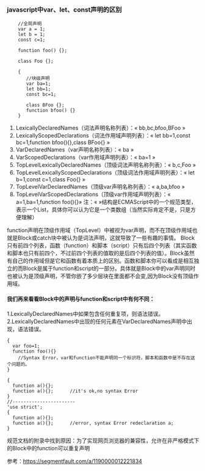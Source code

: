 ### javascript中var、let、const声明的区别
```
	//全局声明
	var a = 1;
	let b = 1;
	const c=1;

	function foo() {};

	class Foo {};

	{
	   //块级声明
	   var ba=1;
	   let bb=1;
	   const bc=1;

	   class BFoo {};
	   function bfoo() {}
	}
```
1. LexicallyDeclaredNames（词法声明名称列表）：« bb,bc,bfoo,BFoo »
2. LexicallyScopedDeclarations（词法作用域声明列表）：« let bb=1,const bc=1,function bfoo(){},class BFoo{} »
3. VarDeclaredNames（var声明名称列表）：« ba »
4. VarScopedDeclarations（var作用域声明列表）：« ba=1 »
5. TopLevelLexicallyDeclaredNames（顶级词法声明名称列表）：« b,c,Foo »
6. TopLevelLexicallyScopedDeclarations（顶级词法作用域声明列表）：« let b=1,const c=1,class Foo{} »
7. TopLevelVarDeclaredNames（顶级var声明名称列表）：« a,ba,bfoo »
8. TopLevelVarScopedDeclarations（顶级var作用域声明列表）：« a=1,ba=1,function foo(){}»
注：« »结构是ECMAScript中的一个规范类型，表示一个List，具体你可以认为它是一个类数组（当然实际肯定不是，只是方便理解）


function声明在顶级作用域（TopLevel）中被视为var声明，而不在顶级作用域也就是Block或catch块中被认为是词法声明，这就导致了一些有趣的事情。
Block只有前四个列表，函数（function）和脚本（script）只有后四个列表（其实函数和脚本也只有前四个，不过前四个列表的值取的是后四个列表的值）。Block虽然有自己的作用域但是它和函数有着本质上的区别。函数和脚本你可以看成是相互独立的而Block是属于function和script的一部分。具体就是Block中的var声明同时也被认为是顶级声明，不管你嵌了多少层块在里面都不会变,因为Block没有顶级作用域。

#### 我们再来看看Block中的声明与function和script中有何不同：

1.LexicallyDeclaredNames中如果包含任何重复项，则语法错误。
2.LexicallyDeclaredNames中出现的任何元素在VarDeclaredNames声明中出现，语法错误。

```
{
  var foo=1;
  function foo(){}        
	//Syntax Error，var和function不能声明同一个标识符，脚本和函数中是不存在这个问题的。
}
```
```
{
  function a(){};  
  function a(){};      //it's ok,no syntax Error
}
//-----------------------
'use strict';
{
  function a(){};  
  function a(){};      //error, syntax Error redeclaration a; 
}
```
规范文档的附录中找到原因：为了实现网页浏览器的兼容性，允许在非严格模式下的Block中的function可以重复声明


参考：https://segmentfault.com/a/1190000012221834






